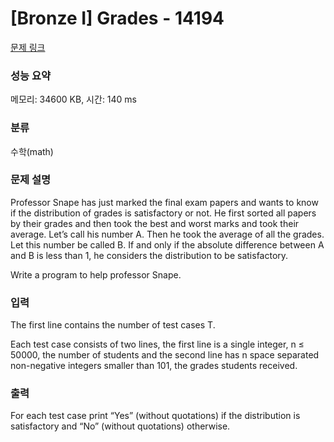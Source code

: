 # [Bronze I] Grades - 14194 

[문제 링크](https://www.acmicpc.net/problem/14194) 

### 성능 요약

메모리: 34600 KB, 시간: 140 ms

### 분류

수학(math)

### 문제 설명

<p>Professor Snape has just marked the final exam papers and wants to know if the distribution of grades is satisfactory or not. He first sorted all papers by their grades and then took the best and worst marks and took their average. Let’s call his number A. Then he took the average of all the grades. Let this number be called B. If and only if the absolute difference between A and B is less than 1, he considers the distribution to be satisfactory.</p>

<p>Write a program to help professor Snape.</p>

### 입력 

 <p>The first line contains the number of test cases T.</p>

<p>Each test case consists of two lines, the first line is a single integer, n ≤ 50000, the number of students and the second line has n space separated non-negative integers smaller than 101, the grades students received.</p>

### 출력 

 <p>For each test case print “Yes” (without quotations) if the distribution is satisfactory and “No” (without quotations) otherwise.</p>

